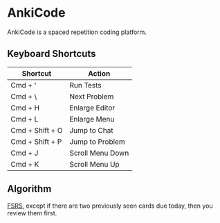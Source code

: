 # AnkiCode 
AnkiCode is a spaced repetition coding platform. 

## Keyboard Shortcuts

| Shortcut | Action |
|----------|--------|
| Cmd + ' | Run Tests |
| Cmd + \ | Next Problem |
| Cmd + H | Enlarge Editor |
| Cmd + L | Enlarge Menu |
| Cmd + Shift + O | Jump to Chat |
| Cmd + Shift + P | Jump to Problem |
| Cmd + J | Scroll Menu Down |
| Cmd + K | Scroll Menu Up |

## Algorithm

[FSRS](https://github.com/open-spaced-repetition/ts-fsrs), except if there are two previously seen cards due today, then you review them first.